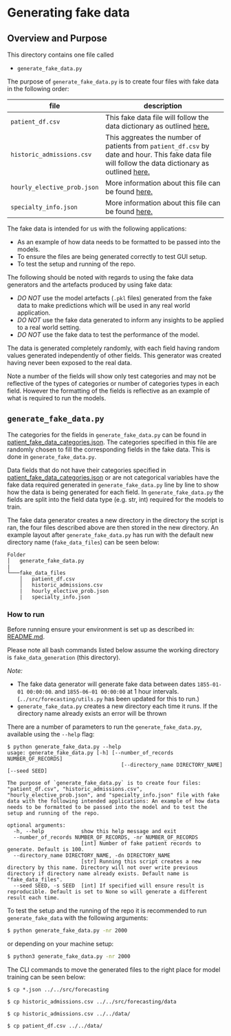 # Generating fake data

## Overview and Purpose
This directory contains one file called 
- `generate_fake_data.py`

The purpose of `generate_fake_data.py` is to create four files with fake data in the following order: 

file|description
---|---
`patient_df.csv`| This fake data file will follow the data dictionary as outlined [here.](../config/patient_data_dictionary.json)
`historic_admissions.csv`| This aggreates the number of patients from `patient_df.csv` by date and hour. This fake data file will follow the data dictionary as outlined [here.](../config/historic_admissions_data_dictionary.json)
`hourly_elective_prob.json`| More information about this file can be found [here.](../src/data_preparation/README.md)
`specialty_info.json`| More information about this file can be found [here.](../src/data_preparation/README.md)

The fake data is intended for us with the following applications:
- As an example of how data needs to be formatted to be passed into the models.
- To ensure the files are being generated correctly to test GUI setup.
- To test the setup and running of the repo.

The following should be noted with regards to using the fake data generators and the artefacts produced by using fake data:
- *DO NOT* use the model artefacts (`.pkl` files) generated from the fake data to make predictions which will be used in any real world application.
- *DO NOT* use the fake data generated to inform any insights to be applied to a real world setting.
- *DO NOT* use the fake data to test the performance of the model.

The data is generated completely randomly, with each field having random values generated independently of other fields. This generator was created having never been exposed to the real data.

Note a number of the fields will show only test categories and may not be reflective of the types of categories or number of categories types in each field. However the formatting of the fields is reflective as an example of what is required to run the models.


## `generate_fake_data.py`

The categories for the fields in `generate_fake_data.py` can be found in [patient_fake_data_categories.json](config/fake_data_categories/patient_fake_data_categories.json). The categories specified in this file are randomly chosen to fill the corresponding fields in the fake data. This is done in `generate_fake_data.py`. 

Data fields that do not have their categories specified in [patient_fake_data_categories.json](../config/fake_data_categories/patient_fake_data_categories.json) or are not categorical variables have the fake data required generated in `generate_fake_data.py` line by line to show how the data is being generated for each field. In `generate_fake_data.py` the fields are split into the field data type (e.g. str, int) required for the models to train.

The fake data generator creates a new directory in the directory the script is ran, the four files described above are then stored in the new directory. An example layout after `generate_fake_data.py` has run with the default new directory name (`fake_data_files`) can be seen below:
```
Folder
│   generate_fake_data.py
|
└───fake_data_files
    │   patient_df.csv
    │   historic_admissions.csv
    |   hourly_elective_prob.json
    |   specialty_info.json
```


### How to run
Before running ensure your environment is set up as described in: [README.md](../README.md).

Please note all bash commands listed below assume the working directory is `fake_data_generation` (this directory).

*Note:*
- The fake data generator will generate fake data between dates `1855-01-01 00:00:00`. and `1855-06-01 00:00:00` at 1 hour intervals. (`../src/forecasting/utils.py` has been updated for this to run.)
- `generate_fake_data.py` creates a new directory each time it runs. If the directory name already exists an error will be thrown

There are a number of parameters to run the `generate_fake_data.py`, available using the `--help` flag:

```
$ python generate_fake_data.py --help
usage: generate_fake_data.py [-h] [--number_of_records NUMBER_OF_RECORDS]
                                     [--directory_name DIRECTORY_NAME] [--seed SEED]

The purpose of `generate_fake_data.py` is to create four files: "patient_df.csv", "historic_admissions.csv", "hourly_elective_prob.json", and "specialty_info.json" file with fake data with the following intended applications: An example of how data needs to be formatted to be passed into the model and to test the setup and running of the repo.

optional arguments:
  -h, --help            show this help message and exit
  --number_of_records NUMBER_OF_RECORDS, -nr NUMBER_OF_RECORDS
                        [int] Number of fake patient records to generate. Default is 100.
  --directory_name DIRECTORY_NAME, -dn DIRECTORY_NAME
                        [str] Running this script creates a new directory by this name. Directory will not over write previous directory if directory name already exists. Default name is "fake_data_files".
  --seed SEED, -s SEED  [int] If specified will ensure result is reproducible. Default is set to None so will generate a different result each time.
  ```

To test the setup and the running of the repo it is recommended to run `generate_fake_data` with the following arguments:
  ```bash
$ python generate_fake_data.py -nr 2000
```
or depending on your machine setup:

  ```bash
$ python3 generate_fake_data.py -nr 2000
```

The CLI commands to move the generated files to the right place for model training can be seen below: 

```
$ cp *.json ../../src/forecasting

$ cp historic_admissions.csv ../../src/forecasting/data

$ cp historic_admissions.csv ../../data/

$ cp patient_df.csv ../../data/
```